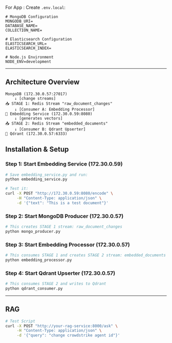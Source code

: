For App : Create `.env.local`:

```
# MongoDB Configuration
MONGODB_URI=
DATABASE_NAME=
COLLECTION_NAME=

# Elasticsearch Configuration
ELASTICSEARCH_URL=
ELASTICSEARCH_INDEX=

# Node.js Environment
NODE_ENV=development
```

---

## Architecture Overview
```
MongoDB (172.30.0.57:27017) 
    ↓ [change streams]
📥 STAGE 1: Redis Stream "raw_document_changes"
    ↓ [Consumer A: Embedding Processor]
🧠 Embedding Service (172.30.0.59:8080)
    ↓ [generates vectors]
📤 STAGE 2: Redis Stream "embedded_documents" 
    ↓ [Consumer B: Qdrant Upserter]
🎯 Qdrant (172.30.0.57:6333)
```

## Installation & Setup

### Step 1: Start Embedding Service (172.30.0.59)
```bash
# Save embedding_service.py and run:
python embedding_service.py

# Test it:
curl -X POST "http://172.30.0.59:8080/encode" \
     -H "Content-Type: application/json" \
     -d '{"text": "This is a test document"}'
```

### Step 2: Start MongoDB Producer (172.30.0.57)
```bash
# This creates STAGE 1 stream: raw_document_changes
python mongo_producer.py
```

### Step 3: Start Embedding Processor (172.30.0.57)
```bash
# This consumes STAGE 1 and creates STAGE 2 stream: embedded_documents
python embedding_processor.py
```

### Step 4: Start Qdrant Upserter (172.30.0.57)
```bash
# This consumes STAGE 2 and writes to Qdrant
python qdrant_consumer.py
```

---

## RAG

``` bash
# Test Script
curl -X POST "http://your-rag-service:8000/ask" \
     -H "Content-Type: application/json" \
     -d '{"query": "change crowdstrike agent id"}'
```


